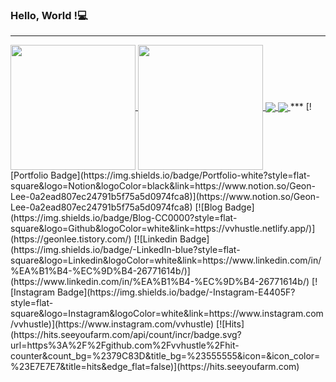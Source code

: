 ### Hello, World !💻 
****  
<a href="https://github.com/vvhustle/github-readme-stats">
  <img height=200 align="center" src="https://github-readme-stats.vercel.app/api?username=vvhustle" />
</a>
<a href="https://github.com/vvhustle/convoychat">
  <img height=200 align="center" src="https://github-readme-stats.vercel.app/api/top-langs?username=vvhustle&layout=compact&langs_count=8&card_width=320" />
</a>
<a href="https://github.com/vvhustle/unity_laboratory">
  <img align="center" src="https://github-readme-stats.vercel.app/api/pin/?username=vvhustle&repo=unity_laboratory" />
</a>
<a href="https://github.com/vvhustle/blog">
  <img align="center" src="https://github-readme-stats.vercel.app/api/pin/?username=vvhustle&repo=blog" />
</a>
***
[![Portfolio Badge](https://img.shields.io/badge/Portfolio-white?style=flat-square&logo=Notion&logoColor=black&link=https://www.notion.so/Geon-Lee-0a2ead807ec24791b5f75a5d0974fca8)](https://www.notion.so/Geon-Lee-0a2ead807ec24791b5f75a5d0974fca8) [![Blog Badge](https://img.shields.io/badge/Blog-CC0000?style=flat-square&logo=Github&logoColor=white&link=https://vvhustle.netlify.app/)](https://geonlee.tistory.com/)  [![Linkedin Badge](https://img.shields.io/badge/-LinkedIn-blue?style=flat-square&logo=Linkedin&logoColor=white&link=https://www.linkedin.com/in/%EA%B1%B4-%EC%9D%B4-26771614b/)](https://www.linkedin.com/in/%EA%B1%B4-%EC%9D%B4-26771614b/) [![Instagram Badge](https://img.shields.io/badge/-Instagram-E4405F?style=flat-square&logo=Instagram&logoColor=white&link=https://www.instagram.com/vvhustle)](https://www.instagram.com/vvhustle) [![Hits](https://hits.seeyoufarm.com/api/count/incr/badge.svg?url=https%3A%2F%2Fgithub.com%2Fvvhustle%2Fhit-counter&count_bg=%2379C83D&title_bg=%23555555&icon=&icon_color=%23E7E7E7&title=hits&edge_flat=false)](https://hits.seeyoufarm.com)


